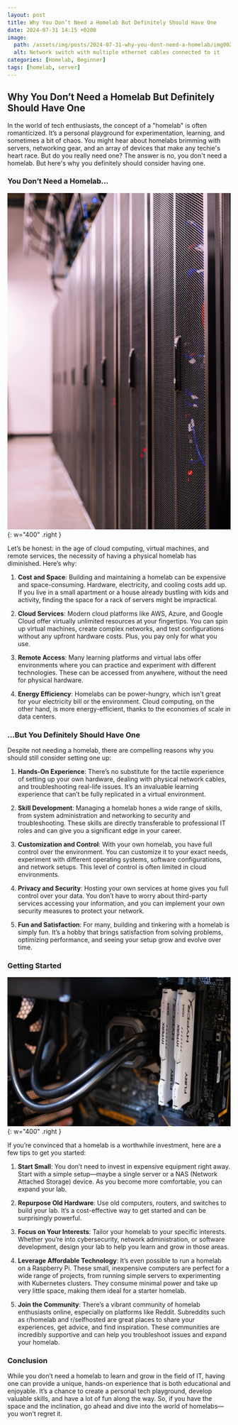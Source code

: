 ```yaml
---
layout: post
title: Why You Don’t Need a Homelab But Definitely Should Have One
date: 2024-07-31 14:15 +0200
image:
  path: /assets/img/posts/2024-07-31-why-you-dont-need-a-homelab/img002.jpg
  alt: Network switch with multiple ethernet cables connected to it
categories: [Homelab, Beginner]
tags: [homelab, server]
---
```


## Why You Don’t Need a Homelab But Definitely Should Have One

In the world of tech enthusiasts, the concept of a "homelab" is often romanticized. It’s a personal playground for experimentation, learning, and sometimes a bit of chaos. You might hear about homelabs brimming with servers, networking gear, and an array of devices that make any techie's heart race. But do you really need one? The answer is no, you don't need a homelab. But here's why you definitely should consider having one.

### You Don’t Need a Homelab…

![Desktop View](/assets/img/posts/2024-07-31-why-you-dont-need-a-homelab/img003.jpg){: w="400" .right }

Let’s be honest: in the age of cloud computing, virtual machines, and remote services, the necessity of having a physical homelab has diminished. Here’s why:

1. **Cost and Space**: Building and maintaining a homelab can be expensive and space-consuming. Hardware, electricity, and cooling costs add up. If you live in a small apartment or a house already bustling with kids and activity, finding the space for a rack of servers might be impractical.

2. **Cloud Services**: Modern cloud platforms like AWS, Azure, and Google Cloud offer virtually unlimited resources at your fingertips. You can spin up virtual machines, create complex networks, and test configurations without any upfront hardware costs. Plus, you pay only for what you use.

3. **Remote Access**: Many learning platforms and virtual labs offer environments where you can practice and experiment with different technologies. These can be accessed from anywhere, without the need for physical hardware.

4. **Energy Efficiency**: Homelabs can be power-hungry, which isn't great for your electricity bill or the environment. Cloud computing, on the other hand, is more energy-efficient, thanks to the economies of scale in data centers.

### …But You Definitely Should Have One

Despite not needing a homelab, there are compelling reasons why you should still consider setting one up:

1. **Hands-On Experience**: There’s no substitute for the tactile experience of setting up your own hardware, dealing with physical network cables, and troubleshooting real-life issues. It’s an invaluable learning experience that can’t be fully replicated in a virtual environment.

2. **Skill Development**: Managing a homelab hones a wide range of skills, from system administration and networking to security and troubleshooting. These skills are directly transferable to professional IT roles and can give you a significant edge in your career.

3. **Customization and Control**: With your own homelab, you have full control over the environment. You can customize it to your exact needs, experiment with different operating systems, software configurations, and network setups. This level of control is often limited in cloud environments.

4. **Privacy and Security**: Hosting your own services at home gives you full control over your data. You don’t have to worry about third-party services accessing your information, and you can implement your own security measures to protect your network.

5. **Fun and Satisfaction**: For many, building and tinkering with a homelab is simply fun. It’s a hobby that brings satisfaction from solving problems, optimizing performance, and seeing your setup grow and evolve over time.

### Getting Started

![Desktop View](/assets/img/posts/2024-07-31-why-you-dont-need-a-homelab/img001.jpg){: w="400" .right }

If you’re convinced that a homelab is a worthwhile investment, here are a few tips to get you started:

1. **Start Small**: You don’t need to invest in expensive equipment right away. Start with a simple setup—maybe a single server or a NAS (Network Attached Storage) device. As you become more comfortable, you can expand your lab.

2. **Repurpose Old Hardware**: Use old computers, routers, and switches to build your lab. It’s a cost-effective way to get started and can be surprisingly powerful.

3. **Focus on Your Interests**: Tailor your homelab to your specific interests. Whether you’re into cybersecurity, network administration, or software development, design your lab to help you learn and grow in those areas.

4. **Leverage Affordable Technology**: It’s even possible to run a homelab on a Raspberry Pi. These small, inexpensive computers are perfect for a wide range of projects, from running simple servers to experimenting with Kubernetes clusters. They consume minimal power and take up very little space, making them ideal for a starter homelab.

5. **Join the Community**: There’s a vibrant community of homelab enthusiasts online, especially on platforms like Reddit. Subreddits such as r/homelab and r/selfhosted are great places to share your experiences, get advice, and find inspiration. These communities are incredibly supportive and can help you troubleshoot issues and expand your homelab.

### Conclusion

While you don’t need a homelab to learn and grow in the field of IT, having one can provide a unique, hands-on experience that is both educational and enjoyable. It’s a chance to create a personal tech playground, develop valuable skills, and have a lot of fun along the way. So, if you have the space and the inclination, go ahead and dive into the world of homelabs—you won’t regret it.
